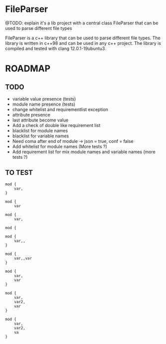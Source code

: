 # FileParser
@TODO: explain it's a lib project with a central class FileParser that can be used to parse different file types

FileParser is a c++ library that can be used to parse different file types. The library is written in c++98 and can be used in any c++ project. The library is compiled and tested with clang 12.0.1-19ubuntu3.

# ROADMAP
## TODO
- variable value presence (tests)
- module name presence (tests)
- change whitelist and requirementlist exception
- attribute presence
- last attribute become value
- Add a check of double like requirement list
- blacklist for module names
- blacklist for variable names
- Need coma after end of module -> json = true, conf = false
- Add whitelist for module names (More tests ?)
- Add requirement list for mix module names and variable names (more tests ?)

## TO TEST
```
mod {
	var,
}
```
```
mod {
	var
```
```
mod {
	var,
```
```
mod {
```
```
mod {
	var,,
}
```
```
mod {
	var,,var
}
```
``` unique variable names
mod {
	var,
	var
}
```
``` unique variable names
mod {
	var,
	var2,
	var
}
```
``` FAKE: unique variable names
mod {
	var,
	var2,
	va
}
```
